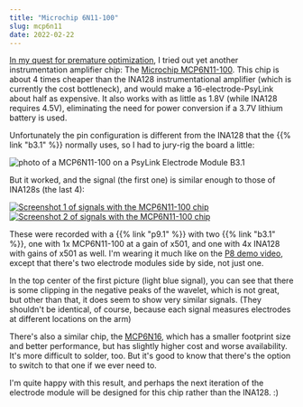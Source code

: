 ```yaml
---
title: "Microchip 6N11-100"
slug: mcp6n11
date: 2022-02-22
---
```


[In my quest for premature optimization](/blog/ina155), I tried out yet another instrumentation amplifier chip: The [Microchip MCP6N11-100](https://www.microchip.com/en-us/product/MCP6N11).  This chip is about 4 times cheaper than the INA128 instrumentational amplifier (which is currently the cost bottleneck), and would make a 16-electrode-PsyLink about half as expensive.  It also works with as little as 1.8V (while INA128 requires 4.5V), eliminating the need for power conversion if a 3.7V lithium battery is used.

Unfortunately the pin configuration is different from the INA128 that the {{% link "b3.1" %}} normally uses, so I had to jury-rig the board a little:

![photo of a MCP6N11-100 on a PsyLink Electrode Module B3.1](/img/blog/2022-02-22_mcp6n11.png)

But it worked, and the signal (the first one) is similar enough to those of INA128s (the last 4):

[![Screenshot 1 of signals with the MCP6N11-100 chip](/img/blog/2022-02-22_signal1.png)](/img/blog/2022-02-22_signal1.png)
[![Screenshot 2 of signals with the MCP6N11-100 chip](/img/blog/2022-02-22_signal2.png)](/img/blog/2022-02-22_signal2.png)

These were recorded with a {{% link "p9.1" %}} with two {{% link "b3.1" %}}, one with 1x MCP6N11-100 at a gain of x501, and one with 4x INA128 with gains of x501 as well.  I'm wearing it much like on the [P8 demo video](https://peertube.linuxrocks.online/w/vELMqkNxjVWzxUj1f7eCeX), except that there's two electrode modules side by side, not just one.

In the top center of the first picture (light blue signal), you can see that there is some clipping in the negative peaks of the wavelet, which is not great, but other than that, it does seem to show very similar signals.  (They shouldn't be identical, of course, because each signal measures electrodes at different locations on the arm)

There's also a similar chip, the [MCP6N16](https://www.microchip.com/en-us/product/MCP6N16), which has a smaller footprint size and better performance, but has slightly higher cost and worse availability.  It's more difficult to solder, too.  But it's good to know that there's the option to switch to that one if we ever need to.

I'm quite happy with this result, and perhaps the next iteration of the electrode module will be designed for this chip rather than the INA128. :)
